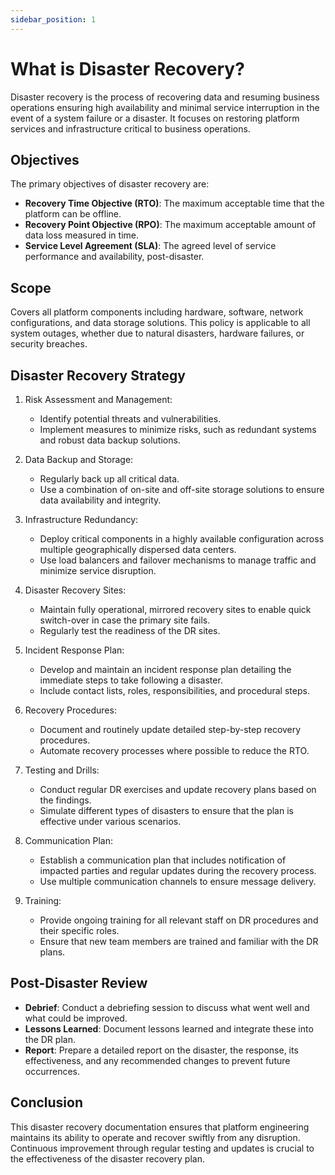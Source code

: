 ```yaml
---
sidebar_position: 1
---
```


# What is Disaster Recovery?

Disaster recovery is the process of recovering data and resuming business operations ensuring high availability and minimal service interruption in the event of a system failure or a disaster. It focuses on restoring platform services and infrastructure critical to business operations.

## Objectives

The primary objectives of disaster recovery are:

- **Recovery Time Objective (RTO)**: The maximum acceptable time that the platform can be offline.
- **Recovery Point Objective (RPO)**: The maximum acceptable amount of data loss measured in time.
- **Service Level Agreement (SLA)**: The agreed level of service performance and availability, post-disaster.

## Scope

Covers all platform components including hardware, software, network configurations, and data storage solutions. This policy is applicable to all system outages, whether due to natural disasters, hardware failures, or security breaches.

## Disaster Recovery Strategy

1. Risk Assessment and Management:
    - Identify potential threats and vulnerabilities.
    - Implement measures to minimize risks, such as redundant systems and robust data backup solutions.

2. Data Backup and Storage:
    - Regularly back up all critical data.
    - Use a combination of on-site and off-site storage solutions to ensure data availability and integrity.

3. Infrastructure Redundancy:
    - Deploy critical components in a highly available configuration across multiple geographically dispersed data centers.
    - Use load balancers and failover mechanisms to manage traffic and minimize service disruption.

4. Disaster Recovery Sites:
    - Maintain fully operational, mirrored recovery sites to enable quick switch-over in case the primary site fails.
    - Regularly test the readiness of the DR sites.

5. Incident Response Plan:
    - Develop and maintain an incident response plan detailing the immediate steps to take following a disaster.
    - Include contact lists, roles, responsibilities, and procedural steps.

6. Recovery Procedures:
    - Document and routinely update detailed step-by-step recovery procedures.
    - Automate recovery processes where possible to reduce the RTO.

7. Testing and Drills:
    - Conduct regular DR exercises and update recovery plans based on the findings.
    - Simulate different types of disasters to ensure that the plan is effective under various scenarios.

8. Communication Plan:
    - Establish a communication plan that includes notification of impacted parties and regular updates during the recovery process.
    - Use multiple communication channels to ensure message delivery.

9. Training:
    - Provide ongoing training for all relevant staff on DR procedures and their specific roles.
    - Ensure that new team members are trained and familiar with the DR plans.

## Post-Disaster Review

- **Debrief**: Conduct a debriefing session to discuss what went well and what could be improved.
- **Lessons Learned**: Document lessons learned and integrate these into the DR plan.
- **Report**: Prepare a detailed report on the disaster, the response, its effectiveness, and any recommended changes to prevent future occurrences.

## Conclusion

This disaster recovery documentation ensures that platform engineering maintains its ability to operate and recover swiftly from any disruption. Continuous improvement through regular testing and updates is crucial to the effectiveness of the disaster recovery plan.